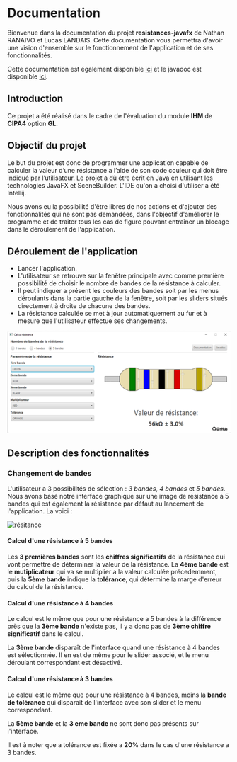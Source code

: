 # Documentation

Bienvenue dans la documentation du projet **resistances-javafx** de Nathan RANAIVO et Lucas LANDAIS.
Cette documentation vous permettra d'avoir une vision d'ensemble sur le fonctionnement de l'application et de ses fonctionnalités. 

Cette documentation est également disponible [ici](https://resistances-javafx.docs.zazadago.fr) et le javadoc est disponible [ici](https://resistances-javafx.javadoc.zazadago.fr).

## Introduction

Ce projet a été réalisé dans le cadre de l'évaluation du module **IHM** de **CIPA4** option **GL**.

## Objectif du projet

Le but du projet est donc de programmer une application capable de calculer la valeur d’une résistance a l’aide de son code couleur qui doit être indiqué par l’utilisateur. Le projet a dû être 
écrit en Java en utilisant les technologies JavaFX et SceneBuilder. 
L'IDE qu'on a choisi d'utiliser a été Intellij.

Nous avons eu la possibilité d'être libres de nos actions et d'ajouter des fonctionnalités qui ne sont pas demandées, dans l'objectif d'améliorer le programme et de traiter tous les cas de figure pouvant entraîner un blocage dans le déroulement de l'application.

## Déroulement de l'application

*	Lancer l'application.
*	L'utilisateur se retrouve sur la fenêtre principale avec comme première possibilité de choisir le nombre de bandes de la résistance à calculer.
*	Il peut indiquer a présent les couleurs des bandes soit par les menus déroulants dans la partie gauche de la fenêtre, soit par les sliders situés directement à droite de chacune des bandes. 
*	La résistance calculée se met à jour automatiquement au fur et à mesure que l'utilisateur effectue ses changements.

![application](./resistances-javafx/src/main/resources/Images/application.png)


## Description des fonctionnalités

### Changement de bandes

L'utilisateur a 3 possibilités de sélection : _3 bandes_, _4 bandes_ et _5 bandes_. Nous avons basé notre interface graphique sur une image de résistance a 5 bandes qui est également la résistance 
par défaut au lancement de l'application. La voici :

![résitance](https://4.bp.blogspot.com/-JNpdeCkoo-0/TjaybE_TazI/AAAAAAAAAms/du2aJEqYQJg/s1600/Resistance+5+bands.png)



#### Calcul d'une résistance à 5 bandes

Les **3 premières bandes** sont les **chiffres significatifs** de la résistance qui vont permettre de déterminer la valeur de la résistance. La **4ème bande** est le **mutiplicateur** qui va se multiplier a la valeur calculée précedemment, puis la **5ème bande** indique la **tolérance**, qui détermine la marge d'erreur du calcul de la résistance.

#### Calcul d'une résistance à 4 bandes

Le calcul est le même que pour une résistance a 5 bandes à la différence près que la **3ème bande** n'existe pas, il y a donc pas de **3ème chiffre significatif** dans le calcul. 

La **3ème bande** disparaît de l'interface quand une résistance à 4 bandes est sélectionnée. Il en est de même pour le slider associé, et le menu déroulant correspondant est désactivé.

#### Calcul d'une résistance à 3 bandes

Le calcul est le même que pour une résistance à 4 bandes, moins la **bande de tolérance** qui disparaît de l'interface avec son slider et le menu correspondant.

La **5ème bande** et la **3 eme bande** ne sont donc pas présents sur l'interface.

Il est à noter que a tolérance est fixée a **20%** dans le cas d'une résistance a 3 bandes.
